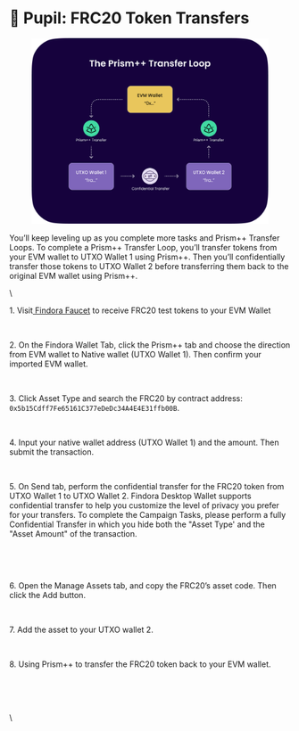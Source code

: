 # 🧒 Pupil: FRC20 Token Transfers

<figure><img src="../../../../.gitbook/assets/Image (13).png" alt=""><figcaption></figcaption></figure>

You’ll keep leveling up as you complete more tasks and Prism++ Transfer Loops. To complete a Prism++ Transfer Loop, you’ll transfer tokens from your EVM wallet to UTXO Wallet 1 using Prism++. Then you’ll confidentially transfer those tokens to UTXO Wallet 2 before transferring them back to the original EVM wallet using Prism++.



\


1\. Visit[ Findora Faucet](https://faucet.findora.org/) to receive FRC20 test tokens to your EVM Wallet

<figure><img src="https://lh6.googleusercontent.com/WgeVQy1puAaiufuSwVJJmY4R02YaZMhQTvJjqfItpTB4c0ugNo3-8vPsw7hxeYnUpjp7jpA9xkWbMbPAezYPvXdmOLf-mBlTmZ-tfEjZMN5JA_D9TWJ5emWRqVpDdHvqOVbrFxJiCCFQ828BukTq7jg" alt=""><figcaption></figcaption></figure>

2\. On the Findora Wallet Tab, click the Prism++ tab and choose the direction from EVM wallet to Native wallet (UTXO Wallet 1). Then confirm your imported EVM wallet.

<figure><img src="https://lh6.googleusercontent.com/UUz_ThmzLXC16UsFygIGeYXZm50Z-R_EJa49heMnB2SRoQurmNSGrtkOdxzqj_oYCr44Kz0Dg9u7agFfMf-T6uf1Nzmuk2ZoEM0rPAZRCqWwIJS7_62DJ8j3aVGsJB_Ml5K3UzbX_ooafYbTUK1vWPs" alt=""><figcaption></figcaption></figure>

3\. Click Asset Type and search the FRC20 by contract address: `0x5b15Cdff7Fe65161C377eDeDc34A4E4E31ffb00B`.

<figure><img src="https://lh3.googleusercontent.com/7Al7RrJC3quvmHplpTszCg-YipyHXdqYIHWhHDQfpD1iJ07b8DXAQ09p0cfplD-_HJr-6fITtqaQE7gTKupYIG7vOlDfWLrARnKkWLL8_b-k9GJjfYyTvxZFFjCgaN3bYB8L6PDobtt_bVy3oFwLSVo" alt=""><figcaption></figcaption></figure>

4\. Input your native wallet address (UTXO Wallet 1) and the amount. Then submit the transaction.

<figure><img src="https://lh4.googleusercontent.com/beIBJYnU5l5TdgxDx-T_F8jWPKooek14Q6jgVdKZhUBZSqLqOov3KTYWNgfYOIQslUiHTZJKaTb_wHeZ0-GmBGMK3C321pnRlMrmxSszszoVjrxBV6xbLBIcohn6MLSDGRSsOhDsKbVNelS_hy-wc18" alt=""><figcaption></figcaption></figure>

5\. On Send tab, perform the confidential transfer for the FRC20 token from UTXO Wallet 1 to UTXO Wallet 2. Findora Desktop Wallet supports confidential transfer to help you customize the level of privacy you prefer for your transfers. To complete the Campaign Tasks, please perform a fully Confidential Transfer in which you hide both the "Asset Type' and the "Asset Amount" of the transaction.&#x20;

<figure><img src="https://lh4.googleusercontent.com/ucO-07BLaIHNElmVpUTHZUBHqF7f0PbsBiuc8JjvsGfO4mER-TpD6tfnxhXNv7u5VlXpvQUTOaGSS7MS9UNBsdnIhLjSNROQP5O1Jmc5ErLzC--O4L-1xJgKU7229sqaG8FwMty9KsgQ9Sn2uovUrOE" alt=""><figcaption></figcaption></figure>

<figure><img src="https://lh6.googleusercontent.com/bnR6PXICduhPlguWDU-_pyjH1-tdNe0qZ-aFa7JyiLKFc8KBHbjyH4rFxLMzUwBcqUcHhp5uMzqh1P5IM071an-tpgNgNPzw9bojf4r8OskNl468jGxb7YRfkIeDQ-PcubVKgNtnVXGC_V4mrN-f8nw" alt=""><figcaption></figcaption></figure>

6\. Open the Manage Assets tab, and copy the FRC20’s asset code. Then click the Add button.

<figure><img src="https://lh4.googleusercontent.com/b66WRl56SO__0o0Fm13rLGpNuZY3BcA3hemiveJHAmhHExsE2Y0jOBTHCHGR0sfXBGAgwpi9uor_0nzoWn18IiEzk73as07zr2h0KQdY8rsWqqQRbFyu5Y7pI_-lZs1x41PoVC8jBNT1ec-nNwCDb4k" alt=""><figcaption></figcaption></figure>

7\. Add the asset to your UTXO wallet 2.

<figure><img src="https://lh4.googleusercontent.com/jrNQxX4bgyc1CLWF0L9bG_8RhlNCZC1u_krKIz7CNrLJVZZB4Qqxu3vcJV4Ewl29PSlyo5Rs3Nwv6E5-PzpQHFR9wUxdfxkHtojNrj_dGax-B1xl1XWm3SOSavfvuczCxk0olLmP27GucnS4ULXEGTk" alt=""><figcaption></figcaption></figure>

8\. Using Prism++ to transfer the FRC20 token back to your EVM wallet.

<figure><img src="https://lh4.googleusercontent.com/blXW0ZFkJc-oITgnC4mVkudnolcWj7C6bD-NAoY0nRb9aXIep5YBtr0w9Pf0O7bsyHzlmtBcl74h049XSgPvIUSj8vzGzTRqw9v-3kTBgE-AfNP6UB0Ir3wO15pCuhxaKD5E4xVmLsH8GQNj3xIixxk" alt=""><figcaption></figcaption></figure>

\
\
\
